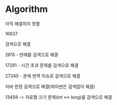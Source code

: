 # Algorithm

아직 해결하지 못함

16637

검색으로 해결

2615 - 반례를 검색으로 해결

17281 - 시간 초과 문제를 검색으로 해결

27240 - 문제 번역 이슈로 검색으로 해결

자바 한정 검색으로 해결(파이썬은 검색없이 해결)

13458 -> 자료형 크기 문제(int <-> long)를 검색으로 해결
